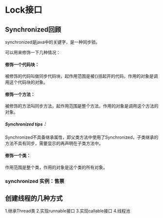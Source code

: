 # Lock接口

## Synchronized回顾
synchronized是java中的关键字，是一种同步锁。

可以用来修饰一下几种情况：
#### 修饰一个代码块：
被修饰的代码叫做同步代码块，起作用范围是被{}括起开的代码，作用的对象是调用这个代码块的对象。
#### 修饰一个方法：
被修饰的方法叫同步方法，起作用范围是整个方法，作用的对象是调用这个方法的对象。
##### Synchronized tips：
Synchronized不具备继承属性，即父类方法中使用了Synchronized，子类继承的方法不具有同步，需要显示的再声明在子类方法中。
#### 修饰一个类：
作用范围是整个类，作用的对象是这个类的所有对象。

### synchronized 实例：售票

## 创建线程的几种方式
1.继承Thread类
2.实现runnable接口
3.实现callable接口
4.线程池    


